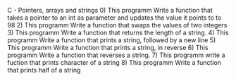 C - Pointers, arrays and strings
0) This programm Write a function that takes a pointer to an int as parameter and updates the value it points to to 98
2) This programm Write a function that swaps the values of two integers
3) This programm Write a function that returns the length of a string.
4) This programm Write a function that prints a string, followed by a new line
5) This programm Write a function that prints a string, in reverse
6) This programm Write a function that reverses a string.
7) This programm write a fuction that prints character of a string
8) This programm Write a function that prints half of a string 
